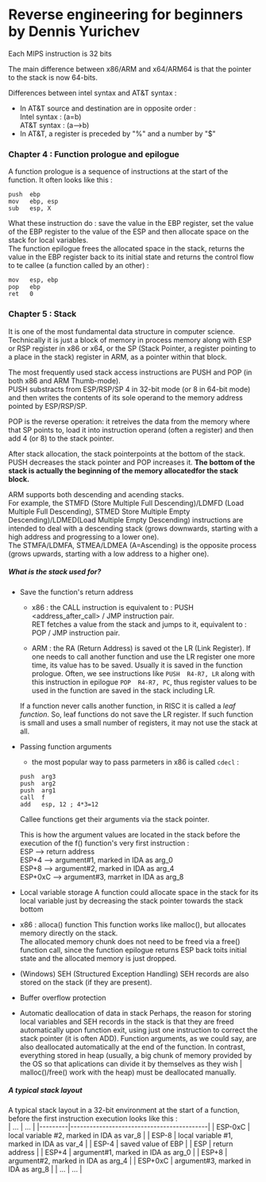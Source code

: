 # Reverse engineering for beginners by Dennis Yurichev

Each MIPS instruction is 32 bits<br>

The main difference between x86/ARM and x64/ARM64 is that the pointer to the stack is now 64-bits.<br>

Differences between intel syntax and AT&T syntax :<br>
  - In AT&T source and destination are in opposite order :<br>
      Intel syntax : <instruction> <dest> <source> (a=b)<br>
      AT&T syntax : <instruction>  <source> <dest> (a-->b)<br>
  - In AT&T, a register is preceded by "%" and a number by "$"<br>
  
  ### Chapter 4 : Function prologue and epilogue
  
  A function prologue is a sequence of instructions at the start of the function. It often looks like this :
  ```assembly
  push  ebp
  mov   ebp, esp
  sub   esp, X
  ```
  What these instruction do : save the value in the EBP register, set the value of the EBP register to the value of the ESP and then allocate space on the stack for local variables.  
  The function epilogue frees the allocated space in the stack, returns the value in the EBP register back to its initial state and returns the control flow to te callee (a function called by an other) :
  ```assembly
  mov   esp, ebp
  pop   ebp
  ret   0
  ```
  
### Chapter 5 : Stack

It is one of the most fundamental data structure in computer science.  
Technically it is just a block of memory in process memory along with ESP or RSP register in x86 or x64, or the SP (Stack Pointer, a register pointing to a place in the stack) register in ARM, as a pointer within that block.  

The most frequently used stack access instructions are PUSH and POP (in both x86 and ARM Thumb-mode).  
PUSH substracts from ESP/RSP/SP 4 in 32-bit mode (or 8 in 64-bit mode) and then writes the contents of its sole operand to the memory address pointed by ESP/RSP/SP.  

POP is the reverse operation: it retreives the data from the memory where that SP points to, load it into instruction operand (often a register) and then add 4 (or 8) to the stack pointer.  

After stack allocation, the stack pointerpoints at the bottom of the stack. PUSH decreases the stack pointer and POP increases it. **The bottom of the stack is actually the beginning of the memory allocatedfor the stack block.**  

ARM supports both descending and acending stacks.  
For example, the STMFD (Store Multiple Full Descending)/LDMFD (Load Multiple Full Descending), STMED Store Multiple Empty Descending)/LDMED(Load Multiple Empty Descending) instructions are intended to deal with a descending stack (grows downwards, starting with a high address and progressing to a lower one).  
The STMFA/LDMFA, STMEA/LDMEA (A=Ascending) is the opposite process (grows upwards, starting with a low address to a higher one).  

##### What is the stack used for?

- Save the function's return address
    - x86 : the CALL instruction is equivalent to : PUSH <address_after_call> / JMP <operand> instruction pair.  
      RET fetches a value from the stack and jumps to it, equivalent to : POP <tmp> / JMP <tmp> instruction pair.  

    - ARM : the RA (Return Address) is saved ot the LR (Link Register). If one needs to call another function and use the LR register one more time, its value has to be saved. Usually it is saved in the function prologue. Often, we see instructions like `PUSH  R4-R7, LR` along with this instruction in epilogue `POP  R4-R7, PC`, thus register values to be used in the function are saved in the stack including LR.  

    If a function never calls another function, in RISC it is called a *leaf function*. So, leaf functions do not save the LR register. If such function is small and uses a small number of registers, it may not use the stack at all.

- Passing function arguments
    - the most popular way to pass parmeters in x86 is called `cdecl` :
    ```assembly
    push  arg3
    push  arg2
    push  arg1
    call  f
    add   esp, 12 ; 4*3=12
    ```  
    Callee functions get their arguments via the stack pointer.  

    This is how the argument values are located in the stack before the execution of the f() function's very first instruction :  
    ESP --> return address  
    ESP+4 --> argument#1, marked in IDA as arg_0  
    ESP+8 --> argument#2, marked in IDA as arg_4  
    ESP+0xC --> argument#3, marrket in IDA as arg_8  
   
- Local variable storage
  A function could allocate space in the stack for its local variable just by decreasing the stack pointer towards the stack bottom
  
- x86 : alloca() function
    This function works like malloc(), but allocates memory directly on the stack.  
    The allocated memory chunk does not need to be freed via a free() function call, since the function epilogue returns ESP back toits initial state and the allocated memory is just dropped.  
    
- (Windows) SEH (Structured Exception Handling)
    SEH records are also stored on the stack (if they are present).  
    
- Buffer overflow protection

- Automatic deallocation of data in stack
    Perhaps, the reason for storing local variables and SEH records in the stack is that they are freed automatically upon function exit, using just one instruction to correct the stack pointer (it is often ADD). Function arguments, as we could say, are also deallocated automatically at the end of the function. In contrast, everything stored in heap (usually, a big chunk of memory provided by the OS so that aplications can divide it by themselves as they wish | malloc()/free() work with the heap) must be deallocated manually.  
    
##### A typical stack layout

A typical stack layout in a 32-bit environment at the start of a function, before the first instruction execution looks like this :  
| ...     | ...                                       |
|---------|-------------------------------------------|
| ESP-0xC | local variable #2, marked in IDA as var_8 |
| ESP-8   | local variable #1, marked in IDA as var_4 |
| ESP-4   | saved value of EBP                        |
| ESP     | return address                            |
| ESP+4   | argument#1, marked in IDA as arg_0        |
| ESP+8   | argument#2, marked in IDA as arg_4        |
| ESP+0xC | argument#3, marked in IDA as arg_8        |
| ...     | ...                                       |


    
